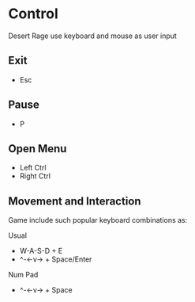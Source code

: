 # Control

Desert Rage use keyboard and mouse as user input

## Exit

- Esc

## Pause

- P

## Open Menu

- Left Ctrl
- Right Ctrl

## Movement and Interaction

Game include such popular keyboard combinations as:

Usual
- W-A-S-D + E
- ^-&lt;-v-&gt; + Space/Enter

Num Pad
- ^-&lt;-v-&gt; + Space

